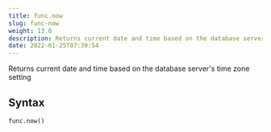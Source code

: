 ```yaml
---
title: func.now
slug: func-now
weight: 13.0
description: Returns current date and time based on the database server's time zone setting
date: 2022-01-25T07:39:54
---
```


Returns current date and time based on the database server's time zone setting

## Syntax
```python
func.now()
```
